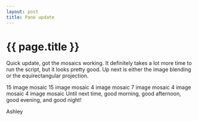 ```yaml
---
layout: post
title: Pano update
---
```


{{ page.title }}
===========

Quick update, got the mosaics working. It definitely takes a lot more time to run the script, but it looks pretty good. Up next is either the image blending or the equirectangular projection.

15 image mosaic
15 image mosaic
4 image mosaic
7 image mosaic
4 image mosaic
4 image mosaic
Until next time, good morning, good afternoon, good evening, and good night!

Ashley